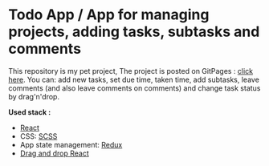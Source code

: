 # Todo App / App for managing projects, adding tasks, subtasks and comments

This repository is my pet project, The project is posted on GitPages  : [click here](https://rubylnic.github.io/todo-app/).
You can: add new tasks, set due time, taken time, add subtasks, leave comments (and also leave comments on comments) and change task status by drag'n'drop.

**Used stack :** 
+	[React](https://reactjs.org/)
 + CSS: [SCSS](https://sass-lang.com/) 
 + App state management:  [Redux](https://redux.js.org/) 
 + [Drag and drop React](https://react-dnd.github.io/react-dnd/about)

